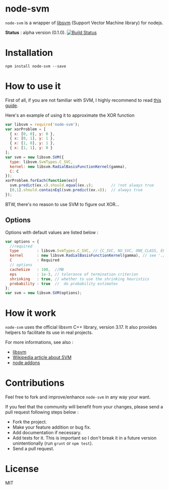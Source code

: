 node-svm
========

`node-svm` is a wrapper of [libsvm](http://www.csie.ntu.edu.tw/~cjlin/libsvm/) (Support Vector Machine library) for nodejs.

**Status** : alpha version (0.1.0).
[![Build Status](https://travis-ci.org/nicolaspanel/node-svm.png)](https://travis-ci.org/nicolaspanel/node-svm)

# Installation

`npm install node-svm --save`

# How to use it
First of all, if you are not familiar with SVM, I highly recommend to read [this guide](http://www.csie.ntu.edu.tw/~cjlin/papers/guide/guide.pdf).

Here's an example of using it to approximate the XOR function
```javascript
var libsvm = require('node-svm');
var xorProblem = [
  { x: [0, 0], y: 0 },
  { x: [0, 1], y: 1 },
  { x: [1, 0], y: 1 },
  { x: [1, 1], y: 0 }
];
var svm = new libsvm.SVM({
  type: libsvm.SvmTypes.C_SVC,
  kernel: new libsvm.RadialBasisFunctionKernel(gamma),
  C: C
});
xorProblem.forEach(function(ex){
  svm.predict(ex.x).should.equal(ex.y);        // !not always true
  [0,1].should.containEql(svm.predict(ex.x));  // always true
});

```
BTW, there's no reason to use SVM to figure out XOR...


## Options
Options with default values are listed below : 
```javascript
var options = {
  //required
  type        : libsvm.SvmTypes.C_SVC, // {C_SVC, NU_SVC, ONE_CLASS, EPSILON_SVR, NU_SVR}
  kernel      : new libsvm.RadialBasisFunctionKernel(gamma), // see './lib/node-svm.js' for other kernels such as {LINEAR , POLY, SIGMOID}
  C           : Required
  // options
  cacheSize   : 100,  //MB
  eps         : 1e-3, // tolerance of termination criterion 
  shrinking   : true, // whether to use the shrinking heuristics
  probability : true  //  do probability estimates
};
var svm = new libsvm.SVM(options);
```

# How it work
`node-svm` uses the official libsvm C++ library, version 3.17. It also provides helpers to facilitate its use in real projects.

For more informations, see also : 
 * [libsvm](http://www.csie.ntu.edu.tw/~cjlin/libsvm/)
 * [Wikipedia article about SVM](https://en.wikipedia.org/wiki/Support_vector_machine)
 * [node addons](http://nodejs.org/api/addons.html)

# Contributions
Feel free to fork and improve/enhance `node-svm` in any way your want.

If you feel that the community will benefit from your changes, please send a pull request following steps below : 
 * Fork the project.
 * Make your feature addition or bug fix.
 * Add documentation if necessary.
 * Add tests for it. This is important so I don't break it in a future version unintentionally (run `grunt` or `npm test`).
 * Send a pull request. 

# License
MIT